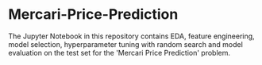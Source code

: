 # Mercari-Price-Prediction
The Jupyter Notebook in this repository contains EDA, feature engineering, model selection, hyperparameter tuning with random search and model evaluation on the test set for the 'Mercari Price Prediction' problem. 

